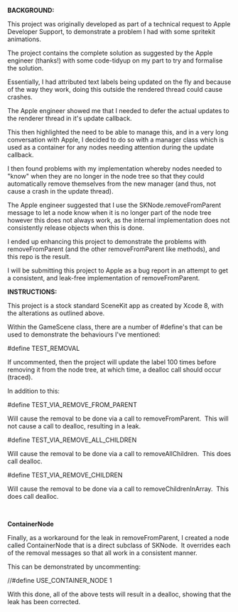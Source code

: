 **BACKGROUND:**

This project was originally developed as part of a technical request to Apple Developer Support, to demonstrate a problem I had with some spritekit animations.

The project contains the complete solution as suggested by the Apple engineer (thanks!) with some code-tidyup on my part to try and formalise the solution.

Essentially, I had attributed text labels being updated on the fly and because of the way they work, doing this outside the rendered thread could cause crashes.

The Apple engineer showed me that I needed to defer the actual updates to the renderer thread in it's update callback.

This then highlighted the need to be able to manage this, and in a very long conversation with Apple, I decided to do so with a manager class which is used as a container for any nodes needing attention during the update callback.

I then found problems with my implementation whereby nodes needed to "know" when they are no longer in the node tree so that they could automatically remove themselves from the new manager (and thus, not cause a crash in the update thread).

The Apple engineer suggested that I use the SKNode.removeFromParent message to let a node know when it is no longer part of the node tree however this does not always work, as the internal implementation does not consistently release objects when this is done.

I ended up enhancing this project to demonstrate the problems with removeFromParent (and the other removeFromParent like methods), and this repo is the result.

I will be submitting this project to Apple as a bug report in an attempt to get a consistent, and leak-free implementation of removeFromParent.

**INSTRUCTIONS:**

This project is a stock standard SceneKit app as created by Xcode 8, with the alterations as outlined above.

Within the GameScene class, there are a number of #define's that can be used to demonstrate the behaviours I've mentioned:

#define TEST_REMOVAL

If uncommented, then the project will update the label 100 times before removing it from the node tree, at which time, a dealloc call should occur (traced).

In addition to this:

#define TEST_VIA_REMOVE_FROM_PARENT

Will cause the removal to be done via a call to removeFromParent.  This will not cause a call to dealloc, resulting in a leak.

#define TEST_VIA_REMOVE_ALL_CHILDREN

Will cause the removal to be done via a call to removeAllChildren.  This does call dealloc.

#define TEST_VIA_REMOVE_CHILDREN

Will cause the removal to be done via a call to removeChildrenInArray.  This does call dealloc.

 

**ContainerNode**

Finally, as a workaround for the leak in removeFromParent, I created a node called ContainerNode that is a direct subclass of SKNode.  It overrides each of the removal messages so that all work in a consistent manner.

This can be demonstrated by uncommenting:

//#define USE_CONTAINER_NODE 1

With this done, all of the above tests will result in a dealloc, showing that the leak has been corrected.
